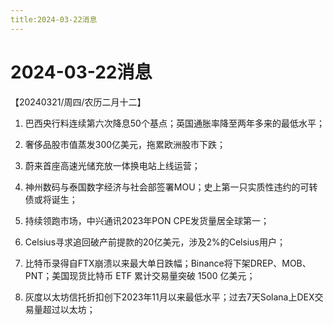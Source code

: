 ```yaml
---
title:2024-03-22消息
---
```

# 2024-03-22消息
【20240321/周四/农历二月十二】

1. 巴西央行料连续第六次降息50个基点；英国通胀率降至两年多来的最低水平；

2. 奢侈品股市值蒸发300亿美元，拖累欧洲股市下跌；

3. 蔚来首座高速光储充放一体换电站上线运营；

4. 神州数码与泰国数字经济与社会部签署MOU；史上第一只实质性违约的可转债或将诞生；

5. 持续领跑市场，中兴通讯2023年PON CPE发货量居全球第一；

6. Celsius寻求追回破产前提款的20亿美元，涉及2%的Celsius用户；

7. 比特币录得自FTX崩溃以来最大单日跌幅；Binance将下架DREP、MOB、PNT；美国现货比特币 ETF 累计交易量突破 1500 亿美元；

8. 灰度以太坊信托折扣创下2023年11月以来最低水平；过去7天Solana上DEX交易量超过以太坊；